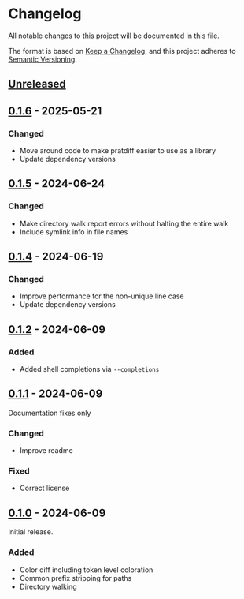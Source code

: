 # Changelog

All notable changes to this project will be documented in this file.

The format is based on [Keep a Changelog](https://keepachangelog.com/en/1.0.0/),
and this project adheres to [Semantic Versioning](https://semver.org/spec/v2.0.0.html).

## [Unreleased]

## [0.1.6] - 2025-05-21

### Changed

- Move around code to make pratdiff easier to use as a library
- Update dependency versions

## [0.1.5] - 2024-06-24

### Changed

- Make directory walk report errors without halting the entire walk
- Include symlink info in file names

## [0.1.4] - 2024-06-19

### Changed

- Improve performance for the non-unique line case
- Update dependency versions

## [0.1.2] - 2024-06-09

### Added

- Added shell completions via `--completions`

## [0.1.1] - 2024-06-09

Documentation fixes only

### Changed

- Improve readme

### Fixed

- Correct license

## [0.1.0] - 2024-06-09

Initial release.

### Added

- Color diff including token level coloration
- Common prefix stripping for paths
- Directory walking


[Unreleased]: https://github.com/fowles/pratdiff/compare/0.1.6...main 
[0.1.6]: https://github.com/fowles/pratdiff/compare/0.1.5...0.1.6 
[0.1.5]: https://github.com/fowles/pratdiff/compare/0.1.4...0.1.5
[0.1.4]: https://github.com/fowles/pratdiff/compare/0.1.2...0.1.4
[0.1.2]: https://github.com/fowles/pratdiff/compare/0.1.1...0.1.2
[0.1.1]: https://github.com/fowles/pratdiff/compare/0.1.0...0.1.1
[0.1.0]: https://github.com/fowles/pratdiff/compare/33062819364ff9bf89dc1566e05e0b3e448ec094...0.1.0
